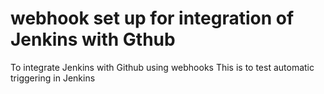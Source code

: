 # webhook set up for integration of Jenkins with Gthub
To integrate Jenkins with Github using webhooks
This is to test automatic triggering in Jenkins
